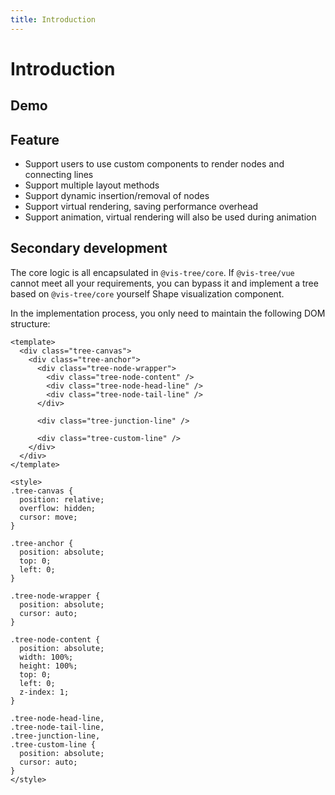 ```yaml
---
title: Introduction
---
```


# Introduction

## Demo

<DynamicDataSource />

## Feature

- Support users to use custom components to render nodes and connecting lines
- Support multiple layout methods
- Support dynamic insertion/removal of nodes
- Support virtual rendering, saving performance overhead
- Support animation, virtual rendering will also be used during animation

## Secondary development

The core logic is all encapsulated in `@vis-tree/core`. If `@vis-tree/vue` cannot meet all your requirements, you can bypass it and implement a tree based on `@vis-tree/core` yourself Shape visualization component.

In the implementation process, you only need to maintain the following DOM structure:

```vue
<template>
  <div class="tree-canvas">
    <div class="tree-anchor">
      <div class="tree-node-wrapper">
        <div class="tree-node-content" />
        <div class="tree-node-head-line" />
        <div class="tree-node-tail-line" />
      </div>

      <div class="tree-junction-line" />

      <div class="tree-custom-line" />
    </div>
  </div>
</template>

<style>
.tree-canvas {
  position: relative;
  overflow: hidden;
  cursor: move;
}

.tree-anchor {
  position: absolute;
  top: 0;
  left: 0;
}

.tree-node-wrapper {
  position: absolute;
  cursor: auto;
}

.tree-node-content {
  position: absolute;
  width: 100%;
  height: 100%;
  top: 0;
  left: 0;
  z-index: 1;
}

.tree-node-head-line,
.tree-node-tail-line,
.tree-junction-line,
.tree-custom-line {
  position: absolute;
  cursor: auto;
}
</style>
```